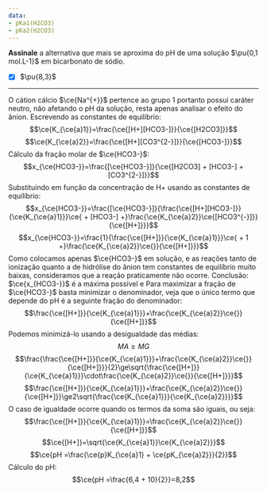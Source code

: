 ```yaml
---
data:
- pKa1(H2CO3)
- pKa2(H2CO3)
---
```


**Assinale** a alternativa que mais se aproxima do pH de uma solução $\pu{0,1 mol.L-1}$ em bicarbonato de sódio.

- [x] $\pu{8,3}$

---


O cátion cálcio $\ce{Na^{+}}$ pertence ao grupo 1 portanto possui caráter neutro, não afetando o pH da solução, resta apenas analisar o efeito do ânion.
Escrevendo as constantes de equilíbrio:
$$\ce{K_{\ce{a}1}}=\frac{\ce{[H+][HCO3-]}}{\ce{[H2CO3]}}$$
$$\ce{K_{\ce{a}2}}=\frac{\ce{[H+][CO3^{2-}]}}{\ce{[HCO3-]}}$$
Cálculo da fração molar de $\ce{HCO3-}$:
$$x_{\ce{HCO3-}}=\frac{[\ce{HCO3-}]}{\ce{[H2CO3] + [HCO3-] +[CO3^{2-}]}}$$
Substituindo em função da concentração de H+ usando as constantes de equilíbrio:
$$x_{\ce{HCO3-}}=\frac{[\ce{HCO3-}]}{\frac{\ce{[H+][HCO3-]}}{\ce{K_{\ce{a}1}}}\ce{ + [HCO3-] +}\frac{\ce{K_{\ce{a}2}}\ce{[HCO3^{-}]}}{\ce{[H+]}}}$$
$$x_{\ce{HCO3-}}=\frac{1}{\frac{\ce{[H+]}}{\ce{K_{\ce{a}1}}}\ce{ + 1 +}\frac{\ce{K_{\ce{a}2}}\ce{}}{\ce{[H+]}}}$$
Como colocamos apenas $\ce{HCO3-}$ em solução, e as reações tanto de ionização quanto a de hidrólise do ânion tem constantes de equilíbrio muito baixas, consideramos que a reação praticamente não ocorre.
Conclusão: $\ce{x_{HCO3-}}$ é a máxima possível e 
Para maximizar a fração de $\ce{HCO3-}$ basta minimizar o denominador, veja que o único termo que depende do pH é a seguinte fração do denominador:
$$\frac{\ce{[H+]}}{\ce{K_{\ce{a}1}}}+\frac{\ce{K_{\ce{a}2}}\ce{}}{\ce{[H+]}}$$
Podemos minimizá-lo usando a desigualdade das médias:
$$MA\ge MG$$
$$\frac{\frac{\ce{[H+]}}{\ce{K_{\ce{a}1}}}+\frac{\ce{K_{\ce{a}2}}\ce{}}{\ce{[H+]}}}{2}\ge\sqrt{\frac{\ce{[H+]}}{\ce{K_{\ce{a}1}}}\cdot\frac{\ce{K_{\ce{a}2}}\ce{}}{\ce{[H+]}}}$$
$$\frac{\ce{[H+]}}{\ce{K_{\ce{a}1}}}+\frac{\ce{K_{\ce{a}2}}\ce{}}{\ce{[H+]}}\ge2\sqrt{\frac{\ce{K_{\ce{a}1}}}{\ce{K_{\ce{a}2}}}}$$
O caso de igualdade ocorre quando os termos da soma são iguais, ou seja:
$$\frac{\ce{[H+]}}{\ce{K_{\ce{a}1}}}=\frac{\ce{K_{\ce{a}2}}\ce{}}{\ce{[H+]}}$$
$$\ce{[H+]}=\sqrt{\ce{K_{\ce{a}1}}\ce{K_{\ce{a}2}}}$$
$$\ce{pH =\frac{\ce{p}K_{\ce{a}1} + \ce{pK_{\ce{a}2}}}{2}}$$
Cálculo do pH:
$$\ce{pH =\frac{6,4 + 10}{2}}=8,2$$
